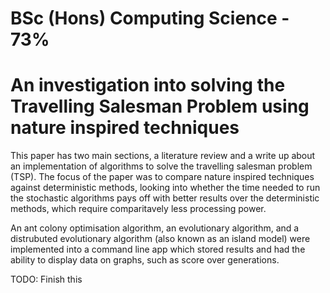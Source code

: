 # BSc (Hons) Computing Science - 73%

# An investigation into solving the Travelling Salesman Problem using nature inspired techniques

This paper has two main sections, a literature review and a write up about an implementation of algorithms to solve the travelling salesman problem (TSP).
The focus of the paper was to compare nature inspired techniques against deterministic methods, looking into whether the time needed to run the stochastic algorithms pays off with better results over the deterministic methods, which require comparitavely less processing power.

An ant colony optimisation algorithm, an evolutionary algorithm, and a distrubuted evolutionary algorithm (also known as an island model) were implemented into a command line app which stored results and had the ability to display data on graphs, such as score over generations.

TODO: Finish this
